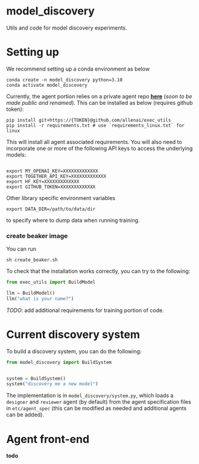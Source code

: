 # model_discovery 

Utils and code for model discovery experiments. 

# Setting up 

We recommend setting up a conda environment as below
```shell
conda create -n model_discovery python=3.10
conda activate model_discovery 
```

Currently, the agent portion relies on a private agent repo [**here**](https://github.com/allenai/exec_utils) (*soon to be made public and renamed*). This can be installed as below (requires github token):
```shell
pip install git+https://{TOKEN}@github.com/allenai/exec_utils
pip install -r requirements.txt # use `requirements_linux.txt` for linux
```

This will install all agent associated requirements. You will also need to incorporate one or more of the following API
keys to access the underlying models: 
```shell

export MY_OPENAI_KEY=XXXXXXXXXXXXX
export TOGETHER_API_KEY=XXXXXXXXXXXXX
export HF_KEY=XXXXXXXXXXXXX
export GITHUB_TOKEN=XXXXXXXXXXXXX
```

Other library specific environment variables 
```
export DATA_DIR=/path/to/data/dir
```
to specify where to dump data when running training. 

### create beaker image
You can run 
```
sh create_beaker.sh 
```


To check that the installation works correctly, you can try to the following: 
```python
from exec_utils import BuildModel

llm = BuildModel()
llm("what is your name?")
```

*TODO*: add additional requirements for training portion of code. 

# Current discovery system 

To build a discovery system, you can do the following: 
```python
from model_discovery import BuildSystem 


system = BuildSystem() 
system("discovery me a new model") 
```
The implementation is in `model_discovery/system.py`, which loads a `designer` and `reviewer` agent (by default) from the agent specification files in `etc/agent_spec` (this can be modified as needed and additional agents can be added). 

# Agent front-end 

**todo** 
